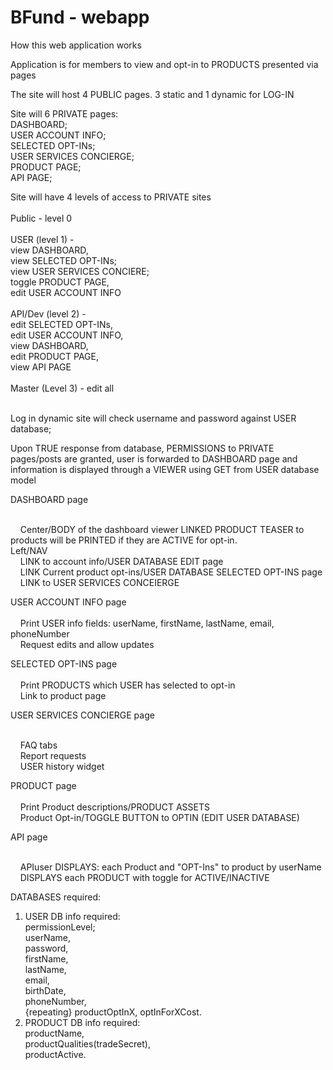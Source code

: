 # BFund - webapp

How this web application works

Application is for members to view and opt-in to PRODUCTS presented via pages

The site will host 4 PUBLIC pages. 3 static and 1 dynamic for LOG-IN

Site will 6 PRIVATE pages:<br>
DASHBOARD;<br>
USER ACCOUNT INFO;<br>
SELECTED OPT-INs;<br>
USER SERVICES CONCIERGE;<br>
PRODUCT PAGE;<br>
API PAGE;<br>

Site will have 4 levels of access to PRIVATE sites<br><br>
Public - level 0<br><br>
USER (level 1) - <br>view DASHBOARD, <br>view SELECTED OPT-INs; <br>view USER SERVICES CONCIERE; <br>toggle PRODUCT PAGE, <br>edit USER ACCOUNT INFO<br><br>
API/Dev (level 2) - <br>edit SELECTED OPT-INs, <br>edit USER ACCOUNT INFO, <br>view DASHBOARD, <br>edit PRODUCT PAGE, <br>view API PAGE<br><br>
Master (Level 3) - edit all<br><br>

Log in dynamic site will check username and password against USER database;

Upon TRUE response from database, PERMISSIONS to PRIVATE pages/posts are granted, user is forwarded to DASHBOARD page and information is displayed through a VIEWER using GET from USER database model

DASHBOARD page<br><br>

  &nbsp;&nbsp;&nbsp;&nbsp;Center/BODY of the dashboard viewer LINKED PRODUCT TEASER to products will be PRINTED if they are ACTIVE for opt-in.<br>
  Left/NAV <br>
  &nbsp;&nbsp;&nbsp;&nbsp;LINK to account info/USER DATABASE EDIT page<br>
  &nbsp;&nbsp;&nbsp;&nbsp;LINK Current product opt-ins/USER DATABASE SELECTED OPT-INS page<br>
  &nbsp;&nbsp;&nbsp;&nbsp;LINK to USER SERVICES CONCEIERGE <br>

USER ACCOUNT INFO page<br><br>
&nbsp;&nbsp;&nbsp;&nbsp;Print USER info fields: userName, firstName, lastName, email, phoneNumber<br>
&nbsp;&nbsp;&nbsp;&nbsp;Request edits and allow updates<br>


SELECTED OPT-INS page<br><br>
&nbsp;&nbsp;&nbsp;&nbsp;Print PRODUCTS which USER has selected to opt-in <br>
&nbsp;&nbsp;&nbsp;&nbsp;Link to product page<br>


USER SERVICES CONCIERGE page <br><br>

&nbsp;&nbsp;&nbsp;&nbsp;FAQ tabs<br>
&nbsp;&nbsp;&nbsp;&nbsp;Report requests<br>
&nbsp;&nbsp;&nbsp;&nbsp;USER history widget<br>

PRODUCT page<br><br>
&nbsp;&nbsp;&nbsp;&nbsp;Print Product descriptions/PRODUCT ASSETS <br>
&nbsp;&nbsp;&nbsp;&nbsp;Product Opt-in/TOGGLE BUTTON to OPTIN (EDIT USER DATABASE)<br>

API page<br><br>

&nbsp;&nbsp;&nbsp;&nbsp;APIuser DISPLAYS: each Product and "OPT-Ins" to product by userName<br>
&nbsp;&nbsp;&nbsp;&nbsp;DISPLAYS each PRODUCT with toggle for ACTIVE/INACTIVE<br>


DATABASES required:
1. USER
  DB info required: <br>permissionLevel; <br>userName, <br>password, <br>firstName, <br>lastName, <br>email, <br>birthDate, <br>phoneNumber, <br>{repeating} productOptInX, optInForXCost.<br>
2. PRODUCT
  DB info required: <br>productName, <br>productQualities(tradeSecret), <br>productActive.

